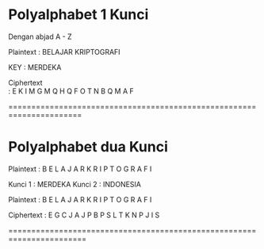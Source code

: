 # Polyalphabet 1 Kunci

Dengan abjad A - Z

Plaintext  : BELAJAR KRIPTOGRAFI

KEY        : MERDEKA

  Ciphertext  
: E K I M G M Q H Q F O T N B Q M A F

======================================================================
# Polyalphabet dua Kunci

Plaintext : B E L A J A R K R I P T O G R A F I

Kunci 1 : MERDEKA
Kunci 2 : INDONESIA

Plaintext : B E L A J A R K R I P T O G R A F I

Ciphertext : E G C J A J P B P S L T K N P J I S

=======================================================================
